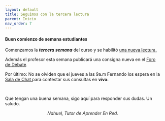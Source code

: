 ```yaml
---
layout: default
title: Seguimos con la tercera lectura
parent: Inicio
nav_order: 7
---
```

<h4><b>Buen comienzo de semana estudiantes</b></h4>
<p>Comenzamos la <b><i>tercera semana</i></b> del curso y se habilitó <a href="" target="_blank">una nueva lectura.</a></p>
<p>Además el profesor esta semana publicará una consigna nueva en el <a href="" target="_blank">Foro de Debate</a>.</p>
<p>Por último: No se olviden que el jueves a las 9a.m Fernando los espera en la <a href="" target="_blank">Sala de Chat </a>para contestar sus consultas en <b>vivo</b>.</p>
<p><br></p>
<p>Que tengan una buena semana, sigo aquí para responder sus dudas. Un saludo.</p>
<p style="text-align: center;"><i>Nahuel, Tutor de Aprender En Red.</i></p>

